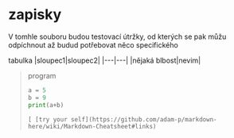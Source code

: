# zapisky

V tomhle souboru budou testovací útržky, od kterých se pak můžu odpíchnout až budud potřebovat něco specifického


tabulka
|sloupec1|sloupec2|
|---|---|
|nějaká blbost|nevim|

> 
> program
> ```python
> a = 5
> b = 9
> print(a+b)
> ```
> `[
> [try your self](https://github.com/adam-p/markdown-here/wiki/Markdown-Cheatsheet#links)`
